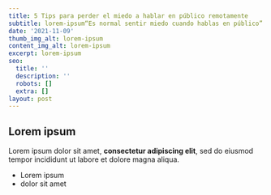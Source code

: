 ```yaml
---
title: 5 Tips para perder el miedo a hablar en público remotamente
subtitle: lorem-ipsum“Es normal sentir miedo cuando hablas en público”
date: '2021-11-09'
thumb_img_alt: lorem-ipsum
content_img_alt: lorem-ipsum
excerpt: lorem-ipsum
seo:
  title: ''
  description: ''
  robots: []
  extra: []
layout: post
---
```

## Lorem ipsum

Lorem ipsum dolor sit amet, **consectetur adipiscing elit**, sed do eiusmod tempor incididunt ut labore et dolore magna aliqua.

- Lorem ipsum
- dolor sit amet